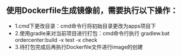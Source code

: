 ## 使用Dockerfile生成镜像前，需要执行以下操作：
* 1.cmd下更改目录：cmd命令行将初始目录更改为apps项目下
* 2.使用gradle来对当前项目进行打包：cmd命令行执行 gradlew.bat ordercenter:build -x test -x check
* 3.待打包完成后再执行Dockerfile文件进行image的创建
